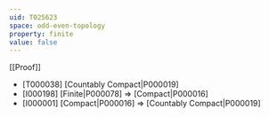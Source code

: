 ```yaml
---
uid: T025623
space: odd-even-topology
property: finite
value: false
---
```

[[Proof]]

* [T000038] [Countably Compact|P000019]
* [I000198] [Finite|P000078] => [Compact|P000016]
* [I000001] [Compact|P000016] => [Countably Compact|P000019]

